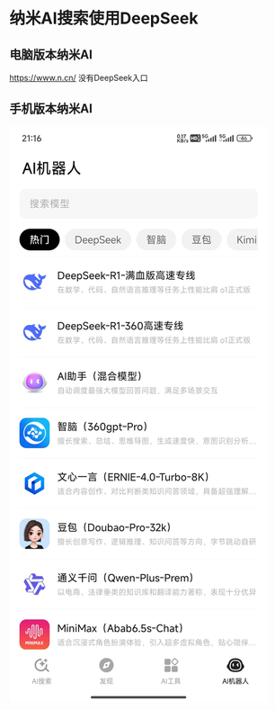 # 纳米AI搜索使用DeepSeek



## 电脑版本纳米AI

 https://www.n.cn/  没有DeepSeek入口



## 手机版本纳米AI

![image-20250207211717056](img/nAIDeepSeek/image-20250207211717056.png)